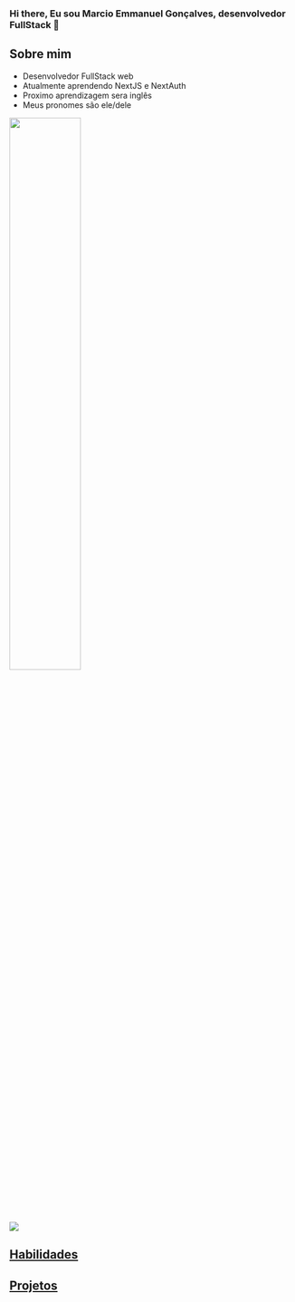 ### Hi there, Eu sou Marcio Emmanuel Gonçalves, desenvolvedor FullStack 👋

  ## Sobre mim

  * Desenvolvedor FullStack web
  * Atualmente aprendendo NextJS e NextAuth
  * Proximo aprendizagem sera inglês
  * Meus pronomes são ele/dele
  <div  style:" width="100%" background:#000">
    <img width="50%" src="https://encrypted-tbn0.gstatic.com/images?q=tbn:ANd9GcTErmt6yny-68EeCVOK4AUZUtkgyoNAtzmM6g&s"/>
  </div>
  <div>
    <a href="https://github.com/M-Emmanuel-G/"/>
    <img src="https://camo.githubusercontent.com/68d2f8b32ca151ced9df743183a37dcdd6a883977dff9c4222fdfe9cfafc41ee/68747470733a2f2f6769746875622d726561646d652d73746174732e76657263656c2e6170702f6170693f757365726e616d653d616e7572616768617a72612673686f775f69636f6e733d7472756526686964653d636f6e74726962732c7072732663616368655f7365636f6e64733d3836343030267468656d653d6461726b"/
  </div>

  ## Habilidades

  ## Projetos

<!--
**M-Emmanuel-G/M-Emmanuel-G** is a ✨ _special_ ✨ repository because its `README.md` (this file) appears on your GitHub profile.

Here are some ideas to get you started:

- 🔭 I’m currently working on ...
- 🌱 I’m currently learning ...
- 👯 I’m looking to collaborate on ...
- 🤔 I’m looking for help with ...
- 💬 Ask me about ...
- 📫 How to reach me: ...
- 😄 Pronouns: ...
- ⚡ Fun fact: ...
-->
